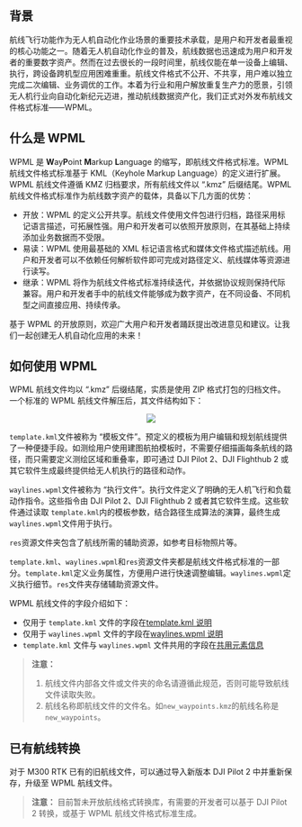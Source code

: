 
## 背景

航线飞行功能作为无人机自动化作业场景的重要技术承载，是用户和开发者最重视的核心功能之一。随着无人机自动化作业的普及，航线数据也迅速成为用户和开发者的重要数字资产。然而在过去很长的一段时间里，航线仅能在单一设备上编辑、执行，跨设备跨机型应用困难重重。航线文件格式不公开、不共享，用户难以独立完成二次编辑、业务调优的工作。本着为行业和用户解放重复生产力的愿景，引领无人机行业向自动化新纪元迈进，推动航线数据资产化，我们正式对外发布航线文件格式标准——WPML。

## 什么是 WPML

WPML 是 **W**ay**P**oint **M**arkup **L**anguage 的缩写，即航线文件格式标准。WPML 航线文件格式标准基于 KML（Keyhole Markup Language）的定义进行扩展。WPML 航线文件遵循 KMZ 归档要求，所有航线文件以 “.kmz” 后缀结尾。WPML 航线文件格式标准作为航线数字资产的载体，具备以下几方面的优势：

* 开放：WPML 的定义公开共享。航线文件使用文件包进行归档，路径采用标记语言描述，可拓展性强。用户和开发者可以依照开放原则，在其基础上持续添加业务数据而不受限。
* 易读：WPML 使用最基础的 XML 标记语言格式和媒体文件格式描述航线。用户和开发者可以不依赖任何解析软件即可完成对路径定义、航线媒体等资源进行读写。
* 继承：WPML 将作为航线文件格式标准持续迭代，并依据协议规则保持代际兼容。用户和开发者手中的航线文件能够成为数字资产，在不同设备、不同机型之间直接应用、持续传承。

基于 WPML 的开放原则，欢迎广大用户和开发者踊跃提出改进意见和建议。让我们一起创建无人机自动化应用的未来！

## 如何使用 WPML

WPML 航线文件均以 “.kmz” 后缀结尾，实质是使用 ZIP 格式打包的归档文件。一个标准的 WPML 航线文件解压后，其文件结构如下：

<div align=center>
<img src="https://terra-1-g.djicdn.com/84f990b0bbd145e6a3930de0c55d3b2b/admin/doc/721986d3-18dc-416e-9c13-a8f13b02935b.png" style="width:auto"/>
</div>

`template.kml`文件被称为 “模板文件”。预定义的模板为用户编辑和规划航线提供了一种便捷手段。如测绘用户使用建图航拍模板时，不需要仔细描画每条航线的路径，而只需要定义测绘区域和重叠率，即可通过 DJI Pilot 2、DJI Flighthub 2 或其它软件生成最终提供给无人机执行的路径和动作。

`waylines.wpml`文件被称为 “执行文件”。执行文件定义了明确的无人机飞行和负载动作指令。这些指令由 DJI Pilot 2、DJI Flighthub 2 或者其它软件生成。这些软件通过读取 `template.kml`内的模板参数，结合路径生成算法的演算，最终生成`waylines.wpml`文件用于执行。

`res`资源文件夹包含了航线所需的辅助资源，如参考目标物照片等。

`template.kml`、`waylines.wpml`和`res`资源文件夹都是航线文件格式标准的一部分。`template.kml`定义业务属性，方便用户进行快速调整编辑。`waylines.wpml`定义执行细节。`res`文件夹存储辅助资源文件。

WPML 航线文件的字段介绍如下：
* 仅用于 `template.kml` 文件的字段在[template.kml 说明](https://developer.dji.com/doc/cloud-api-tutorial/cn/api-reference/dji-wpml/template-kml.html)
* 仅用于 `waylines.wpml` 文件的字段在[waylines.wpml 说明](https://developer.dji.com/doc/cloud-api-tutorial/cn/api-reference/dji-wpml/waylines-wpml.html)
* `template.kml` 文件与 `waylines.wpml` 文件共用的字段在[共用元素信息](https://developer.dji.com/doc/cloud-api-tutorial/cn/api-reference/dji-wpml/common-element.html)

> **注意：**
>
> 1. 航线文件内部各文件或文件夹的命名请遵循此规范，否则可能导致航线文件读取失败。
> 2. 航线名称即航线文件的文件名。如`new_waypoints.kmz`的航线名称是`new_waypoints`。


## 已有航线转换

对于 M300 RTK 已有的旧航线文件，可以通过导入新版本 DJI Pilot 2 中并重新保存，升级至 WPML 航线文件。

> **注意：** 目前暂未开放航线格式转换库，有需要的开发者可以基于 DJI Pilot 2 转换，或基于 WPML 航线文件格式标准生成。
